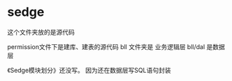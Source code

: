 ﻿sedge
=====

这个文件夹放的是源代码

permission文件下是建库、建表的源代码
bll 文件夹是 业务逻辑层
bll/dal 是数据层

《Sedge模块划分》还没写。 因为还在数据层写SQL语句封装


